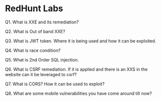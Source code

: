 # RedHunt Labs

Q1. What is XXE and its remediation?&#x20;

Q2. What is Out of band XXE?

Q3. What is JWT token. Where it is being used and how it can be exploited.

Q4. What is race condition?

Q5. What is 2nd Order SQL injection.

Q6. What is CSRF remediation. If it is applied and there is an XXS in the website can it be leveraged to csrf?

Q7. What is CORS? How it can be used to exploit?

Q8. What are some mobile vulnerabilities you have come around till now?

&#x20;

